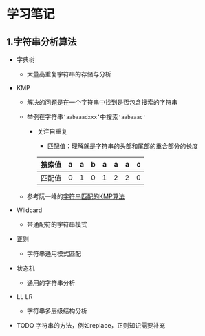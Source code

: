 # 学习笔记

## 1.字符串分析算法
- 字典树
  - 大量高重复字符串的存储与分析
- KMP
  - 解决的问题是在一个字符串中找到是否包含搜索的字符串
  - 举例在字符串`‘aabaaadxxx’`中搜索`'aabaaac'`
    - 关注自重复
      - 匹配值：理解就是字符串的头部和尾部的重合部分的长度
      
      搜索值|a|a|b|a|a|a|c
      --|:--:|--:|--:|--:|--:|--:|--:|
      匹配值|0|1|0|1|2|2|0 

  - 参考阮一峰的[字符串匹配的KMP算法](http://www.ruanyifeng.com/blog/2013/05/Knuth%E2%80%93Morris%E2%80%93Pratt_algorithm.html)

- Wildcard
  - 带通配符的字符串模式
- 正则
  - 字符串通用模式匹配
- 状态机
  - 通用的字符串分析
- LL LR
  - 字符串多层级结构分析


- TODO 字符串的方法，例如replace，正则知识需要补充